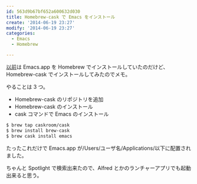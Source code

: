```yaml
---
id: 563d9b67bf652a600632d030
title: Homebrew-cask で Emacs をインストール
create: '2014-06-19 23:27'
modify: '2014-06-19 23:27'
categories:
  - Emacs
  - Homebrew

---
```


[以前](/2013/10/29/emacs/)は Emacs.app を Homebrew でインストールしていたのだけど、Homebrew-cask でインストールしてみたのでメモ。

やることは 3 つ。

- Homebrew-cask のリポジトリを追加
- Homebrew-cask のインストール
- cask コマンドで Emacs のインストール

```bash
$ brew tap caskroom/cask
$ brew install brew-cask
$ brew cask install emacs
```

たったこれだけで Emacs.app が/Users/ユーザ名/Applications/以下に配置されました。

ちゃんと Spotlight で検索出来たので、Alfred とかのランチャーアプリでも起動出来ると思う。

<!-- more -->
